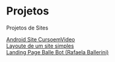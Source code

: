 # Projetos
 Projetos de Sites

<a href="https://jonathangosantos.github.io/Projetos/Layout-Site">Android Site CursoemVideo</a> <br>
<a href="https://jonathangosantos.github.io/Projetos/Layout-Site">Layoute de um site simples</a> <br>
<a href="https://jonathangosantos.github.io/Projetos/Layout-Site">Landing Page Balle Bot (Rafaela Ballerini)</a> <br>